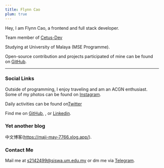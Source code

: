 ```yaml
---
title: Flynn Cao
plum: true
---
```


Hey, I am Flynn Cao, a frontend and full stack developer.

Team member of [Cetus-Dev](http://cetus.site/)

Studying at University of Malaya (MSE Programme).

Open-source contribution and projects participated of mine can be found on [GitHub](https://github.com/flynncao).

---

### Social Links

Outside of programming, I enjoy traveling and am an ACGN enthusiast. Some of my photos can be found on [Instagram](https://www.instagram.com/realflynncao).

Daily activities can be found on[Twitter](https://twitter.com/real_flynncao)

Find me on [GitHub](https://github.com/flynncao), , or [Linkedin](https://www.linkedin.com/in/zhenfei-cao-960b8b252/).

### Yet another blog

中文博客(https://maji-may-7766.xlog.app/).

### Contact Me

Mail me at [s2142499@siswa.um.edu.my](mailto:s2142499@siswa.um.edu.my) or dm me via [Telegram](https://t.me/weclove2008/).<br>

